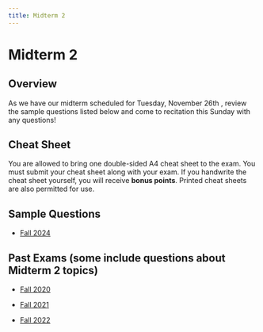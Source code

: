 ```yaml
---
title: Midterm 2
---
```


# Midterm 2

## Overview

As we have our midterm scheduled for Tuesday, November 26th , review the sample questions listed below and come to recitation this Sunday with any questions!

## Cheat Sheet

You are allowed to bring one double-sided A4 cheat sheet to the exam. You must submit your cheat sheet along with your exam. If you handwrite the cheat sheet yourself, you will receive **bonus points**. Printed cheat sheets are also permitted for use.

## Sample Questions

- [Fall 2024](/assets/pdfs/practice-midterms/f24mt2sample.pdf)


## Past Exams (some include questions about Midterm 2 topics)

- [Fall 2020](/assets/pdfs/practice-midterms/f2020midterm.pdf)

- [Fall 2021](/assets/pdfs/practice-midterms/f2021midterm.pdf)

- [Fall 2022](/assets/pdfs/practice-midterms/f2022midterm.pdf)
